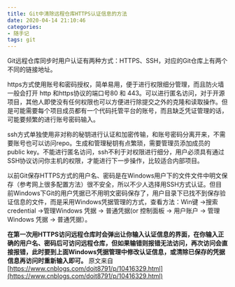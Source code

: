 ```yaml
---
title: Git中清除远程仓库HTTPS认证信息的方法
date: 2020-04-14 21:10:46
categories:
- 随手记
tags: git
---
```

Git远程仓库同步时用户认证有两种方式：HTTPS、SSH，对应的Git仓库上有两个不同的链接地址。

https方式使用账号和密码授权，简单易用，便于进行权限细分管理，而且防火墙一般会打开 http 和https协议的端口号80 和 443。可以进行匿名访问，对于开源项目，其他人即使没有任何权限也可以方便进行除提交之外的克隆和读取操作。但是可能需要每个项目成员都有一个代码托管平台的账号，而且缺乏凭证管理的话，可能要频繁的进行账号密码输入。

ssh方式单独使用非对称的秘钥进行认证和加密传输，和账号密码分离开来，不需要账号也可以访问repo。生成和管理秘钥有点繁琐，需要管理员添加成员的public key。不能进行匿名访问，ssh不利于对权限进行细分，用户必须具有通过SSH协议访问你主机的权限，才能进行下一步操作，比较适合内部项目。

以前Git保存HTTPS方式的用户名、密码是在Windows用户下的文件文件中明文保存（参考网上很多配置方法）很不安全，所以不少人选择用SSH方式认证。但目前Windows下Git的用户凭据已不用明文密码保存了，用户目录下已找不到保存验证信息的文件，而是采用Windows凭据管理的方式，查看方法：Win键 ->搜索credential ->管理Windows 凭据 -> 普通凭据(or 控制面板 -> 用户账户 -> 管理Windows 凭据 -> 普通凭据）。

**在第一次用HTTPS访问远程仓库时会弹出让你输入认证信息的界面，在你输入正确的用户名、密码后可访问远程仓库，但如果输错则报错无法访问，再次访问会直接报错，此时要到上面Windows凭据管理中修改认证信息，或清除已保存的凭据信息再访问时重新输入即可。**
原文来自 [https://www.cnblogs.com/doit8791/p/10416329.html](https://www.cnblogs.com/doit8791/p/10416329.html)
